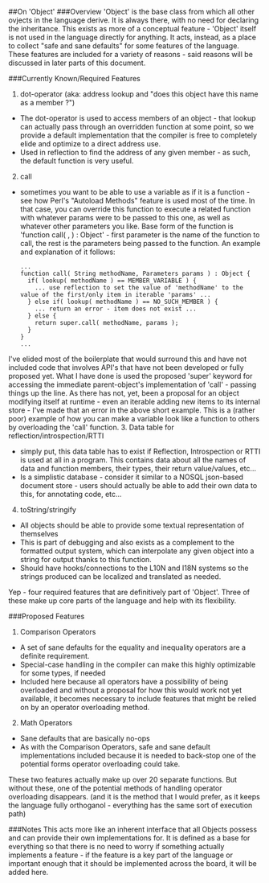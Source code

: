 ##On 'Object'
###Overview
'Object' is the base class from which all other ovjects in the language derive. It is always there, with no need for declaring the inheritance. This exists as more of a conceptual feature - 'Object' itself is not used in the language directly for anything. It acts, instead, as a place to collect "safe and sane defaults" for some features of the language. These features are included for a variety of reasons - said reasons will be discussed in later parts of this document.

###Currently Known/Required Features

1. dot-operator (aka: address lookup and "does this object have this name as a member ?")
  * The dot-operator is used to access members of an object - that lookup can actually pass through an overridden function at some point, so we provide a default implementation that the compiler is free to completely elide and optimize to a direct address use.
  * Used in reflection to find the address of any given member - as such, the default function is very useful.
2. call
  * sometimes you want to be able to use a variable as if it is a function - see how Perl's "Autoload Methods" feature is used most of the time. In that case, you can override this function to execute a related function with whatever params were to be passed to this one, as well as whatever other parameters you like. Base form of the function is 'function call( <method name>, <parameters> ) : Object' - first parameter is the name of the function to call, the rest is the parameters being passed to the function. An example and explanation of it follows:
    ```
	...
	function call( String methodName, Parameters params ) : Object {
	  if( lookup( methodName ) == MEMBER_VARIABLE ) {
		... use reflection to set the value of 'methodName' to the value of the first/only item in iterable 'params' ...
	  } else if( lookup( methodName ) == NO_SUCH_MEMBER ) {
		... return an error - item does not exist ...
	  } else {
	    return super.call( methodName, params );
	  }
	}
	...
	```
  I've elided most of the boilerplate that would surround this and have not included code that involves API's that have not been developed or fully proposed yet. What I have done is used the proposed 'super' keyword for accessing the immediate parent-object's implementation of 'call' - passing things up the line. As there has not, yet, been a proposal for an object modifying itself at runtime - even an iterable adding new items to its internal store - I've made that an error in the above short example. This is a (rather poor) example of how you can make a variable look like a function to others by overloading the 'call' function.
3. Data table for reflection/introspection/RTTI
  * simply put, this data table has to exist if Reflection, Introspection or RTTI is used at all in a program. This contains data about all the names of data and function members, their types, their return value/values, etc...
  * Is a simplistic database - consider it similar to a NOSQL json-based document store - users should actually be able to add their own data to this, for annotating code, etc...
4. toString/stringify
  * All objects should be able to provide some textual representation of themselves
  * This is part of debugging and also exists as a complement to the formatted output system, which can interpolate any given object into a string for output thanks to this function.
  * Should have hooks/connections to the L10N and I18N systems so the strings produced can be localized and translated as needed.
  
Yep - four required features that are definitively part of 'Object'. Three of these make up core parts of the language and help with its flexibility.

###Proposed Features

1. Comparison Operators
  * A set of sane defaults for the equality and inequality operators are a definite requirement.
  * Special-case handling in the compiler can make this highly optimizable for some types, if needed
  * Included here because all operators have a possibility of being overloaded and without a proposal for how this would work not yet available, it becomes necessary to include features that might be relied on by an operator overloading method.
2. Math Operators
  * Sane defaults that are basically no-ops
  * As with the Comparison Operators, safe and sane default implementations included because it is needed to back-stop one of the potential forms operator overloading could take.

These two features actually make up over 20 separate functions. But without these, one of the potential methods of handling operator overloading disappears. (and it is the method that I would prefer, as it keeps the language fully orthoganol - everything has the same sort of execution path)

###Notes
This acts more like an inherent interface that all Objects possess and can provide their own implementations for. It is defined as a base for everything so that there is no need to worry if something actually implements a feature - if the feature is a key part of the language or important enough that it should be implemented across the board, it will be added here.
